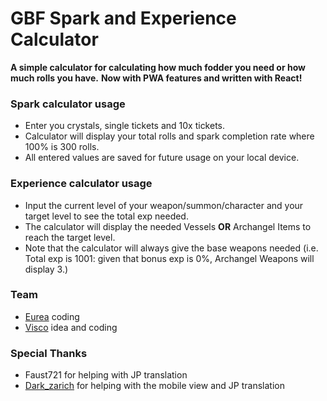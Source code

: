 # GBF Spark and Experience Calculator
 **A simple calculator for calculating how much fodder you need or how much rolls you have.**
 **Now with PWA features and written with React!**

### Spark calculator usage
- Enter you crystals, single tickets and 10x tickets.
- Calculator will display your total rolls and spark completion rate where 100% is 300 rolls.
- All entered values are saved for future usage on your local device.

### Experience calculator usage
- Input the current level of your weapon/summon/character and your target level to see the total exp needed.
- The calculator will display the needed Vessels **OR** Archangel Items to reach the target level.
- Note that the calculator will always give the base weapons needed (i.e. Total exp is 1001: given that bonus exp is 0%, Archangel Weapons will display 3.)

### Team
- [Eurea](https://github.com/eurea) coding
- [Visco](https://github.com/IAmVisco) idea and coding

### Special Thanks
- Faust721 for helping with JP translation
- [Dark_zarich](https://github.com/Darkzarich) for helping with the mobile view and JP translation
